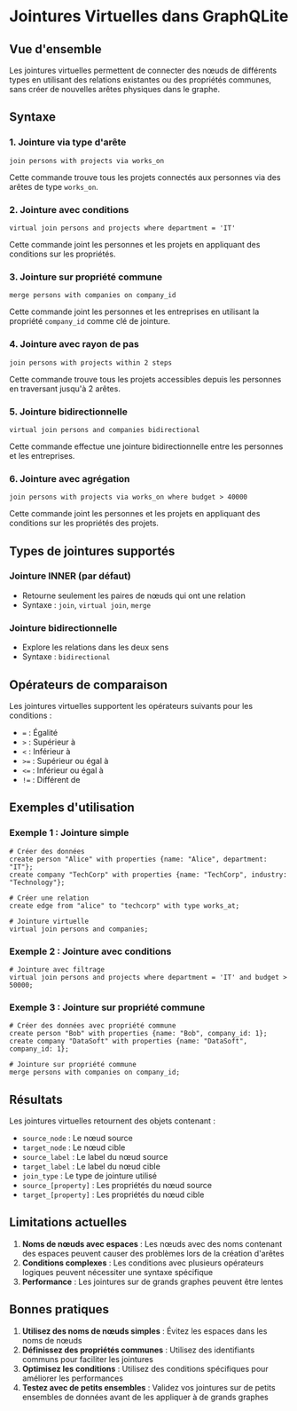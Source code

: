 # Jointures Virtuelles dans GraphQLite

## Vue d'ensemble

Les jointures virtuelles permettent de connecter des nœuds de différents types en utilisant des relations existantes ou des propriétés communes, sans créer de nouvelles arêtes physiques dans le graphe.

## Syntaxe

### 1. Jointure via type d'arête

```gqls
join persons with projects via works_on
```

Cette commande trouve tous les projets connectés aux personnes via des arêtes de type `works_on`.

### 2. Jointure avec conditions

```gqls
virtual join persons and projects where department = 'IT'
```

Cette commande joint les personnes et les projets en appliquant des conditions sur les propriétés.

### 3. Jointure sur propriété commune

```gqls
merge persons with companies on company_id
```

Cette commande joint les personnes et les entreprises en utilisant la propriété `company_id` comme clé de jointure.

### 4. Jointure avec rayon de pas

```gqls
join persons with projects within 2 steps
```

Cette commande trouve tous les projets accessibles depuis les personnes en traversant jusqu'à 2 arêtes.

### 5. Jointure bidirectionnelle

```gqls
virtual join persons and companies bidirectional
```

Cette commande effectue une jointure bidirectionnelle entre les personnes et les entreprises.

### 6. Jointure avec agrégation

```gqls
join persons with projects via works_on where budget > 40000
```

Cette commande joint les personnes et les projets en appliquant des conditions sur les propriétés des projets.

## Types de jointures supportés

### Jointure INNER (par défaut)
- Retourne seulement les paires de nœuds qui ont une relation
- Syntaxe : `join`, `virtual join`, `merge`

### Jointure bidirectionnelle
- Explore les relations dans les deux sens
- Syntaxe : `bidirectional`

## Opérateurs de comparaison

Les jointures virtuelles supportent les opérateurs suivants pour les conditions :

- `=` : Égalité
- `>` : Supérieur à
- `<` : Inférieur à
- `>=` : Supérieur ou égal à
- `<=` : Inférieur ou égal à
- `!=` : Différent de

## Exemples d'utilisation

### Exemple 1 : Jointure simple
```gqls
# Créer des données
create person "Alice" with properties {name: "Alice", department: "IT"};
create company "TechCorp" with properties {name: "TechCorp", industry: "Technology"};

# Créer une relation
create edge from "alice" to "techcorp" with type works_at;

# Jointure virtuelle
virtual join persons and companies;
```

### Exemple 2 : Jointure avec conditions
```gqls
# Jointure avec filtrage
virtual join persons and projects where department = 'IT' and budget > 50000;
```

### Exemple 3 : Jointure sur propriété commune
```gqls
# Créer des données avec propriété commune
create person "Bob" with properties {name: "Bob", company_id: 1};
create company "DataSoft" with properties {name: "DataSoft", company_id: 1};

# Jointure sur propriété commune
merge persons with companies on company_id;
```

## Résultats

Les jointures virtuelles retournent des objets contenant :

- `source_node` : Le nœud source
- `target_node` : Le nœud cible
- `source_label` : Le label du nœud source
- `target_label` : Le label du nœud cible
- `join_type` : Le type de jointure utilisé
- `source_[property]` : Les propriétés du nœud source
- `target_[property]` : Les propriétés du nœud cible

## Limitations actuelles

1. **Noms de nœuds avec espaces** : Les nœuds avec des noms contenant des espaces peuvent causer des problèmes lors de la création d'arêtes
2. **Conditions complexes** : Les conditions avec plusieurs opérateurs logiques peuvent nécessiter une syntaxe spécifique
3. **Performance** : Les jointures sur de grands graphes peuvent être lentes

## Bonnes pratiques

1. **Utilisez des noms de nœuds simples** : Évitez les espaces dans les noms de nœuds
2. **Définissez des propriétés communes** : Utilisez des identifiants communs pour faciliter les jointures
3. **Optimisez les conditions** : Utilisez des conditions spécifiques pour améliorer les performances
4. **Testez avec de petits ensembles** : Validez vos jointures sur de petits ensembles de données avant de les appliquer à de grands graphes 